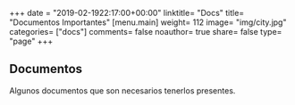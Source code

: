+++
date = "2019-02-1922:17:00+00:00"
linktitle= "Docs"
title= "Documentos Importantes"
[menu.main]
weight= 112
image= "img/city.jpg"
categories= ["docs"]
comments= false
noauthor= true
share= false
type= "page"
+++

## Documentos
Algunos documentos que son necesarios tenerlos presentes.

